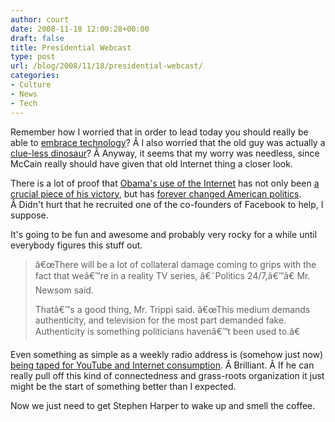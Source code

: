 ```yaml
---
author: court
date: 2008-11-18 12:00:28+00:00
draft: false
title: Presidential Webcast
type: post
url: /blog/2008/11/18/presidential-webcast/
categories:
- Culture
- News
- Tech
---
```


Remember how I worried that in order to lead today you should really be able to [embrace technology](http://www.vallentyne.com/blog/2008/07/16/breaking-news-old-fart-too-old-to-be-president/)? Â I also worried that the old guy was actually a [clue-less dinosaur](http://www.vallentyne.com/blog/2008/07/22/mccain-is-now-6-days-older-than-the-last-time-i-said-he-was-too-old/)? Â Anyway, it seems that my worry was needless, since McCain really should have given that old Internet thing a closer look.

There is a lot of proof that [Obama's use of the Internet](http://blog.wired.com/27bstroke6/2008/10/obamas-secret-w.html) has not only been [a crucial piece of his victory](http://blog.wired.com/27bstroke6/2008/11/propelled-by-in.html), but has [forever changed American politics](http://bits.blogs.nytimes.com/2008/11/07/how-obamas-internet-campaign-changed-politics/). Â Didn't hurt that he recruited one of the co-founders of Facebook to help, I suppose.

It's going to be fun and awesome and probably very rocky for a while until everybody figures this stuff out.


<blockquote>â€œThere will be a lot of collateral damage coming to grips with the fact that weâ€™re in a reality TV series, â€˜Politics 24/7,â€™â€ Mr. Newsom said.

Thatâ€™s a good thing, Mr. Trippi said. â€œThis medium demands authenticity, and television for the most part demanded fake. Authenticity is something politicians havenâ€™t been used to.â€</blockquote>


Even something as simple as a weekly radio address is (somehow just now) [being taped for YouTube and Internet consumption](http://www.theglobeandmail.com/servlet/story/RTGAM.20081114.wgtobama1114/BNStory/Technology/?page=rss&id=RTGAM.20081114.wgtobama1114). Â Brilliant. Â If he can really pull off this kind of connectedness and grass-roots organization it just might be the start of something better than I expected.

Now we just need to get Stephen Harper to wake up and smell the coffee.
